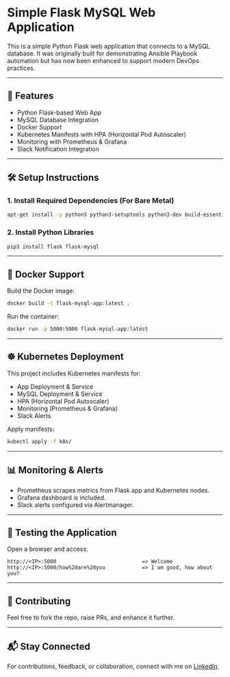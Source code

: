 
# Simple Flask MySQL Web Application

This is a simple Python Flask web application that connects to a MySQL database. It was originally built for demonstrating Ansible Playbook automation but has now been enhanced to support modern DevOps practices.

---

## 🚀 Features

- Python Flask-based Web App
- MySQL Database Integration
- Docker Support
- Kubernetes Manifests with HPA (Horizontal Pod Autoscaler)
- Monitoring with Prometheus & Grafana
- Slack Notification Integration

---

## 🛠️ Setup Instructions

### 1. Install Required Dependencies (For Bare Metal)

```bash
apt-get install -y python3 python3-setuptools python3-dev build-essential python3-pip default-libmysqlclient-dev
```

### 2. Install Python Libraries

```bash
pip3 install flask flask-mysql
```

---

## 🐳 Docker Support

Build the Docker image:

```bash
docker build -t flask-mysql-app:latest .
```

Run the container:

```bash
docker run -p 5000:5000 flask-mysql-app:latest
```

---

## ☸️ Kubernetes Deployment

This project includes Kubernetes manifests for:

- App Deployment & Service
- MySQL Deployment & Service
- HPA (Horizontal Pod Autoscaler)
- Monitoring (Prometheus & Grafana)
- Slack Alerts

Apply manifests:

```bash
kubectl apply -f k8s/
```

---

## 📊 Monitoring & Alerts

- Prometheus scrapes metrics from Flask app and Kubernetes nodes.
- Grafana dashboard is included.
- Slack alerts configured via Alertmanager.

---

## 🧪 Testing the Application

Open a browser and access:

```
http://<IP>:5000                            => Welcome
http://<IP>:5000/how%20are%20you            => I am good, how about you?
```

---

## 🤝 Contributing

Feel free to fork the repo, raise PRs, and enhance it further.

---

## 📬 Stay Connected

For contributions, feedback, or collaboration, connect with me on [LinkedIn](https://www.linkedin.com/in/aakash-sharma-8937b81aa/).


